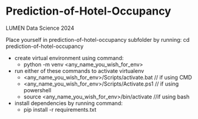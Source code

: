 # Prediction-of-Hotel-Occupancy
LUMEN Data Science 2024


Place yourself in prediction-of-hotel-occupancy subfolder by running:
   cd prediction-of-hotel-occupancy

- create virtual environment using command: 
   - python -m venv <any_name_you_wish_for_env>
- run either of these commands to activate virtualenv 
   - <any_name_you_wish_for_env>/Scripts/activate.bat   // if using CMD
   - <any_name_you_wish_for_env>/Scripts/Activate.ps1  // if using powershell
   - source <any_name_you_wish_for_env>/bin/activate  //if using bash
- install dependencies by running command:
   - pip install -r requirements.txt
